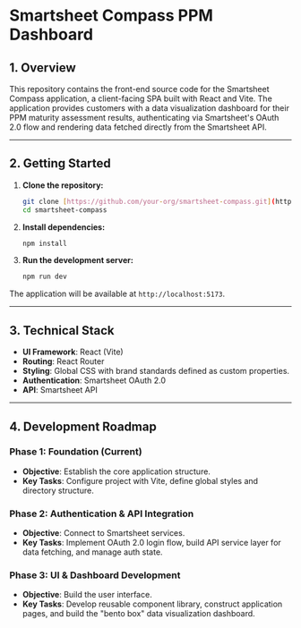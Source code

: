 # Smartsheet Compass PPM Dashboard

## 1. Overview

This repository contains the front-end source code for the Smartsheet Compass application, a client-facing SPA built with React and Vite. The application provides customers with a data visualization dashboard for their PPM maturity assessment results, authenticating via Smartsheet's OAuth 2.0 flow and rendering data fetched directly from the Smartsheet API.

---

## 2. Getting Started

1.  **Clone the repository:**
    ```bash
    git clone [https://github.com/your-org/smartsheet-compass.git](https://github.com/your-org/smartsheet-compass.git)
    cd smartsheet-compass
    ```

2.  **Install dependencies:**
    ```bash
    npm install
    ```

3.  **Run the development server:**
    ```bash
    npm run dev
    ```

The application will be available at `http://localhost:5173`.

---

## 3. Technical Stack

* **UI Framework**: React (Vite)
* **Routing**: React Router
* **Styling**: Global CSS with brand standards defined as custom properties.
* **Authentication**: Smartsheet OAuth 2.0
* **API**: Smartsheet API

---

## 4. Development Roadmap

### Phase 1: Foundation (Current)

* **Objective**: Establish the core application structure.
* **Key Tasks**: Configure project with Vite, define global styles and directory structure.

### Phase 2: Authentication & API Integration

* **Objective**: Connect to Smartsheet services.
* **Key Tasks**: Implement OAuth 2.0 login flow, build API service layer for data fetching, and manage auth state.

### Phase 3: UI & Dashboard Development

* **Objective**: Build the user interface.
* **Key Tasks**: Develop reusable component library, construct application pages, and build the "bento box" data visualization dashboard.